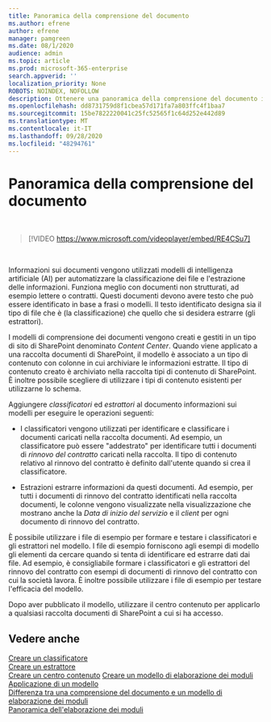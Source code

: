 ```yaml
---
title: Panoramica della comprensione del documento
ms.author: efrene
author: efrene
manager: pamgreen
ms.date: 08/1/2020
audience: admin
ms.topic: article
ms.prod: microsoft-365-enterprise
search.appverid: ''
localization_priority: None
ROBOTS: NOINDEX, NOFOLLOW
description: Ottenere una panoramica della comprensione del documento in Microsoft SharePoint Syntex.
ms.openlocfilehash: dd8731759d8f1cbea57d171fa7a803ffc4f1baa7
ms.sourcegitcommit: 15be7822220041c25fc52565f1c64d252e442d89
ms.translationtype: MT
ms.contentlocale: it-IT
ms.lasthandoff: 09/28/2020
ms.locfileid: "48294761"
---
```

# <a name="document-understanding-overview"></a>Panoramica della comprensione del documento


</br>

> [!VIDEO https://www.microsoft.com/videoplayer/embed/RE4CSu7] 

</br>

Informazioni sui documenti vengono utilizzati modelli di intelligenza artificiale (AI) per automatizzare la classificazione dei file e l'estrazione delle informazioni. Funziona meglio con documenti non strutturati, ad esempio lettere o contratti. Questi documenti devono avere testo che può essere identificato in base a frasi o modelli. Il testo identificato designa sia il tipo di file che è (la classificazione) che quello che si desidera estrarre (gli estrattori).

I modelli di comprensione dei documenti vengono creati e gestiti in un tipo di sito di SharePoint denominato *Content Center*. Quando viene applicato a una raccolta documenti di SharePoint, il modello è associato a un tipo di contenuto con colonne in cui archiviare le informazioni estratte. Il tipo di contenuto creato è archiviato nella raccolta tipi di contenuto di SharePoint. È inoltre possibile scegliere di utilizzare i tipi di contenuto esistenti per utilizzarne lo schema.

Aggiungere *classificatori* ed *estrattori* al documento informazioni sui modelli per eseguire le operazioni seguenti: 

- I classificatori vengono utilizzati per identificare e classificare i documenti caricati nella raccolta documenti. Ad esempio, un classificatore può essere "addestrato" per identificare tutti i documenti di *rinnovo del contratto* caricati nella raccolta. Il tipo di contenuto relativo al rinnovo del contratto è definito dall'utente quando si crea il classificatore.

- Estrazioni estrarre informazioni da questi documenti. Ad esempio, per tutti i documenti di rinnovo del contratto identificati nella raccolta documenti, le colonne vengono visualizzate nella visualizzazione che mostrano anche la *Data di inizio del servizio* e il  *client* per ogni documento di rinnovo del contratto. 

È possibile utilizzare i file di esempio per formare e testare i classificatori e gli estrattori nel modello. I file di esempio forniscono agli esempi di modello gli elementi da cercare quando si tenta di identificare ed estrarre dati dai file. Ad esempio, è consigliabile formare i classificatori e gli estrattori del rinnovo del contratto con esempi di documenti di rinnovo del contratto con cui la società lavora. È inoltre possibile utilizzare i file di esempio per testare l'efficacia del modello.

Dopo aver pubblicato il modello, utilizzare il centro contenuto per applicarlo a qualsiasi raccolta documenti di SharePoint a cui si ha accesso.  


## <a name="see-also"></a>Vedere anche
[Creare un classificatore](create-a-classifier.md)</br>
[Creare un estrattore](create-an-extractor.md)</br>
[Creare un centro contenuto](create-a-content-center.md) 
 [Creare un modello di elaborazione dei moduli](create-a-form-processing-model.md)</br>
[Applicazione di un modello](apply-a-model.md)   
[Differenza tra una comprensione del documento e un modello di elaborazione dei moduli](difference-between-document-understanding-and-form-processing-model.md)  
[Panoramica dell'elaborazione dei moduli](form-processing-overview.md)
